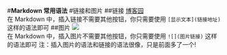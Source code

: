 #**Markdown 常用语法**
#链接和图片
##链接
[博客园](https://msg.cnblogs.com/)  
在 Markdown 中，插入链接不需要其他按钮，你只需要使用 `[显示文本](链接地址)` 这样的语法即可
##图片
![](https://dpic3.tiankong.com/67/cn/QJ6226943363.jpg@!350h)  
在 Markdown 中，插入图片不需要其他按钮，你只需要使用 `![](图片链接)` 这样的语法即可
注：插入图片的语法和链接的语法很像，只是前面多了一个!